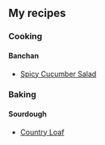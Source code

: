 ## My recipes

### Cooking

#### Banchan
- [Spicy Cucumber Salad](recipes/cooking/spicy-cucumber-salad.md)

### Baking

#### Sourdough
- [Country Loaf](recipes/baking/country-loaf.md)
